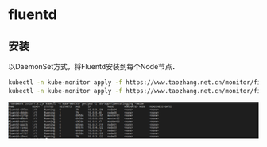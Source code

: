 fluentd
=============

## 安装  

以DaemonSet方式，将Fluentd安装到每个Node节点．　 
```bash
kubectl -n kube-monitor apply -f https://www.taozhang.net.cn/monitor/files/fluentd/deploy.yaml
kubectl -n kube-monitor apply -f https://www.taozhang.net.cn/monitor/files/fluentd/cm.yaml
``` 
![部署](images/20210118230804.png)